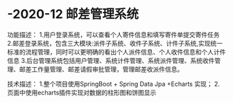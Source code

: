 # -2020-12   邮差管理系统

功能描述：
1.用户登录系统，可以查看个人寄件信息和填写寄件单提交寄件任务
2.邮差登录系统，包含三大模块:派件子系统、收件子系统、计件子系统,实现统一标准的流程管理，同时可以更明确的看出个人派件信息、个人收件信息和个人计件信息
3.后台管理系统包括用户管理、系统计件管理、系统派件管理、系统收件管理、邮差工作量管理、邮差请假审批管理，管理邮差收派件信息。

技术描述：
1.整个项目使用SpringBoot + Spring Data Jpa +Echarts 实现；
2.页面中使用echarts插件实现对数据的柱形图和饼图显示
